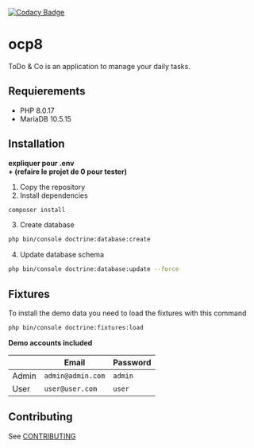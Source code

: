 [![Codacy Badge](https://app.codacy.com/project/badge/Grade/87ed5cd1f6844b6c8d39524e994ed358)](https://www.codacy.com/gh/thaydan/ocp8-dev/dashboard?utm_source=github.com&amp;utm_medium=referral&amp;utm_content=thaydan/ocp8-dev&amp;utm_campaign=Badge_Grade)

# ocp8

ToDo & Co is an application to manage your daily tasks.

## Requierements
- PHP 8.0.17
- MariaDB 10.5.15

## Installation

**expliquer pour .env**  
**+ (refaire le projet de 0 pour tester)**

1. Copy the repository  
2. Install dependencies
```bash
composer install
```
3. Create database
```bash
php bin/console doctrine:database:create
```
4. Update database schema
```bash
php bin/console doctrine:database:update --force
```

## Fixtures
To install the demo data you need to load the fixtures with this command

```bash
php bin/console doctrine:fixtures:load
```

**Demo accounts included**  
  
&nbsp; | Email | Password
--- | --- | ---
Admin | `admin@admin.com` | `admin`  
User | `user@user.com` | `user`  

## Contributing
See [CONTRIBUTING](/CONTRIBUTING.md)
